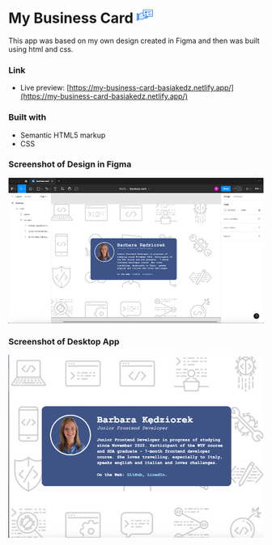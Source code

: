 # My Business Card ![Business card icon](/images/business-card-32x32.png)

This app was based on my own design created in Figma and then was built using html and css.

### Link

- Live preview: [https://my-business-card-basiakedz.netlify.app/](https://my-business-card-basiakedz.netlify.app/)

### Built with

- Semantic HTML5 markup
- CSS

### Screenshot of Design in Figma

![Screenshot](/images/figma-screenshot.png)

### Screenshot of Desktop App

![Screenshot](/images/screenshot-of-app.png)
